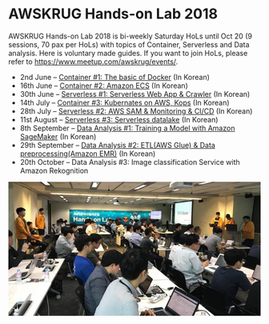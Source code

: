 # AWSKRUG Hands-on Lab 2018

AWSKRUG Hands-on Lab 2018 is bi-weekly Saturday HoLs until Oct 20 (9 sessions, 70 pax per HoLs) with topics of Container, Serverless and Data analysis. Here is voluntary made guides. If you want to join HoLs, please refer to <https://www.meetup.com/awskrug/events/>.

* 2nd June – [Container #1: The basic of Docker](Container/1_Docker)  (In Korean)
* 16th June – [Container #2: Amazon ECS](Container/2_ECS)  (In Korean)
* 30th June – [Serverless #1: Serverless Web App & Crawler](Serverless/1_WebApp-Crawler)  (In Korean)
* 14th July – [Container #3: Kubernates on AWS, Kops](Container/3_Kubernetes)  (In Korean)
* 28th July – [Serverless #2: AWS SAM & Monitoring & CI/CD](https://github.com/ChanghoonHyun/SAM-hands-on)  (In Korean)
* 11st August – [Serverless #3: Serverless datalake](Serverless/3_serverless_datalake)  (In Korean)
* 8th September – [Data Analysis #1: Training a Model with Amazon SageMaker](DataAnalysis/2_ModelTraining)  (In Korean)
* 29th September – [Data Analysis #2: ETL(AWS Glue) & Data preprocessing(Amazon EMR)](http://bit.ly/awskrug핸즈온2018-DA2)  (In Korean)
* 20th October – Data Analysis #3: Image classification Service with Amazon Rekognition


![AWSKRUG Hands-on Labs on 2nd June, 2018](https://github.com/awskrug/handson-labs-2018/blob/master/awskrug-hols-2018.jpg)
